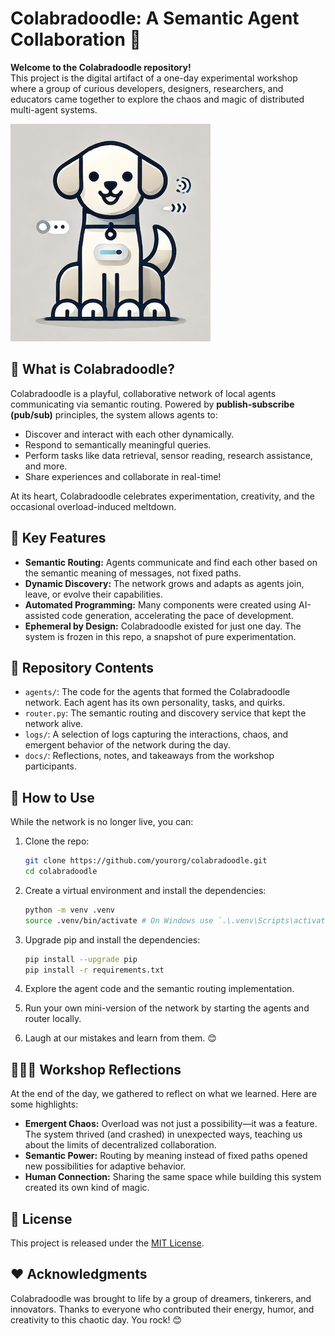 # Colabradoodle: A Semantic Agent Collaboration 🐾

**Welcome to the Colabradoodle repository!**  
This project is the digital artifact of a one-day experimental workshop where a group of curious developers, designers, researchers, and educators came together to explore the chaos and magic of distributed multi-agent systems.

![Colabradoodle Logo](colabradoodle.png)

## 🧠 What is Colabradoodle?

Colabradoodle is a playful, collaborative network of local agents communicating via semantic routing. Powered by **publish-subscribe (pub/sub)** principles, the system allows agents to:

- Discover and interact with each other dynamically.
- Respond to semantically meaningful queries.
- Perform tasks like data retrieval, sensor reading, research assistance, and more.
- Share experiences and collaborate in real-time!

At its heart, Colabradoodle celebrates experimentation, creativity, and the occasional overload-induced meltdown.

## 🚀 Key Features

- **Semantic Routing:** Agents communicate and find each other based on the semantic meaning of messages, not fixed paths.
- **Dynamic Discovery:** The network grows and adapts as agents join, leave, or evolve their capabilities.
- **Automated Programming:** Many components were created using AI-assisted code generation, accelerating the pace of development.
- **Ephemeral by Design:** Colabradoodle existed for just one day. The system is frozen in this repo, a snapshot of pure experimentation.

## 📂 Repository Contents

- `agents/`: The code for the agents that formed the Colabradoodle network. Each agent has its own personality, tasks, and quirks.
- `router.py`: The semantic routing and discovery service that kept the network alive.
- `logs/`: A selection of logs capturing the interactions, chaos, and emergent behavior of the network during the day.
- `docs/`: Reflections, notes, and takeaways from the workshop participants.

## 📖 How to Use

While the network is no longer live, you can:

1. Clone the repo:

   ```bash
   git clone https://github.com/yourorg/colabradoodle.git
   cd colabradoodle
   ```

2. Create a virtual environment and install the dependencies:

   ```bash
   python -m venv .venv
   source .venv/bin/activate # On Windows use `.\.venv\Scripts\activate`
   ```

3. Upgrade pip and install the dependencies:

   ```bash
   pip install --upgrade pip
   pip install -r requirements.txt
   ```  

4. Explore the agent code and the semantic routing implementation.
5. Run your own mini-version of the network by starting the agents and router locally.
6. Laugh at our mistakes and learn from them. 😊

## 🧑‍🤝‍🧑 Workshop Reflections

At the end of the day, we gathered to reflect on what we learned. Here are some highlights:

- **Emergent Chaos:** Overload was not just a possibility—it was a feature. The system thrived (and crashed) in unexpected ways, teaching us about the limits of decentralized collaboration.
- **Semantic Power:** Routing by meaning instead of fixed paths opened new possibilities for adaptive behavior.
- **Human Connection:** Sharing the same space while building this system created its own kind of magic.

## 📜 License

This project is released under the [MIT License](LICENSE).

## ❤️ Acknowledgments

Colabradoodle was brought to life by a group of dreamers, tinkerers, and innovators. Thanks to everyone who contributed their energy, humor, and creativity to this chaotic day. You rock! 😊
